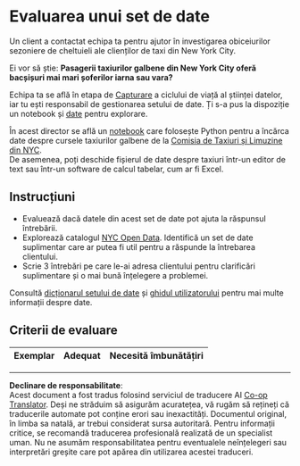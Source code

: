 <!--
CO_OP_TRANSLATOR_METADATA:
{
  "original_hash": "564445c39ad29a491abcb9356fc4d47d",
  "translation_date": "2025-08-26T16:28:21+00:00",
  "source_file": "4-Data-Science-Lifecycle/14-Introduction/assignment.md",
  "language_code": "ro"
}
-->
# Evaluarea unui set de date

Un client a contactat echipa ta pentru ajutor în investigarea obiceiurilor sezoniere de cheltuieli ale clienților de taxi din New York City.

Ei vor să știe: **Pasagerii taxiurilor galbene din New York City oferă bacșișuri mai mari șoferilor iarna sau vara?**

Echipa ta se află în etapa de [Capturare](Readme.md#Capturing) a ciclului de viață al științei datelor, iar tu ești responsabil de gestionarea setului de date. Ți s-a pus la dispoziție un notebook și [date](../../../../data/taxi.csv) pentru explorare.

În acest director se află un [notebook](notebook.ipynb) care folosește Python pentru a încărca date despre cursele taxiurilor galbene de la [Comisia de Taxiuri și Limuzine din NYC](https://docs.microsoft.com/en-us/azure/open-datasets/dataset-taxi-yellow?tabs=azureml-opendatasets).  
De asemenea, poți deschide fișierul de date despre taxiuri într-un editor de text sau într-un software de calcul tabelar, cum ar fi Excel.

## Instrucțiuni

- Evaluează dacă datele din acest set de date pot ajuta la răspunsul întrebării.
- Explorează catalogul [NYC Open Data](https://data.cityofnewyork.us/browse?sortBy=most_accessed&utf8=%E2%9C%93). Identifică un set de date suplimentar care ar putea fi util pentru a răspunde la întrebarea clientului.
- Scrie 3 întrebări pe care le-ai adresa clientului pentru clarificări suplimentare și o mai bună înțelegere a problemei.

Consultă [dicționarul setului de date](https://www1.nyc.gov/assets/tlc/downloads/pdf/data_dictionary_trip_records_yellow.pdf) și [ghidul utilizatorului](https://www1.nyc.gov/assets/tlc/downloads/pdf/trip_record_user_guide.pdf) pentru mai multe informații despre date.

## Criterii de evaluare

Exemplar | Adequat | Necesită îmbunătățiri  
--- | --- | ---  

---

**Declinare de responsabilitate**:  
Acest document a fost tradus folosind serviciul de traducere AI [Co-op Translator](https://github.com/Azure/co-op-translator). Deși ne străduim să asigurăm acuratețea, vă rugăm să rețineți că traducerile automate pot conține erori sau inexactități. Documentul original, în limba sa natală, ar trebui considerat sursa autoritară. Pentru informații critice, se recomandă traducerea profesională realizată de un specialist uman. Nu ne asumăm responsabilitatea pentru eventualele neînțelegeri sau interpretări greșite care pot apărea din utilizarea acestei traduceri.